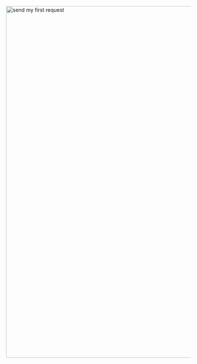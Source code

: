 <img width="960" alt="send my first request" src="https://user-images.githubusercontent.com/102998720/165425517-2f0c6e03-0b6f-45d5-af07-227e792e2605.png">
